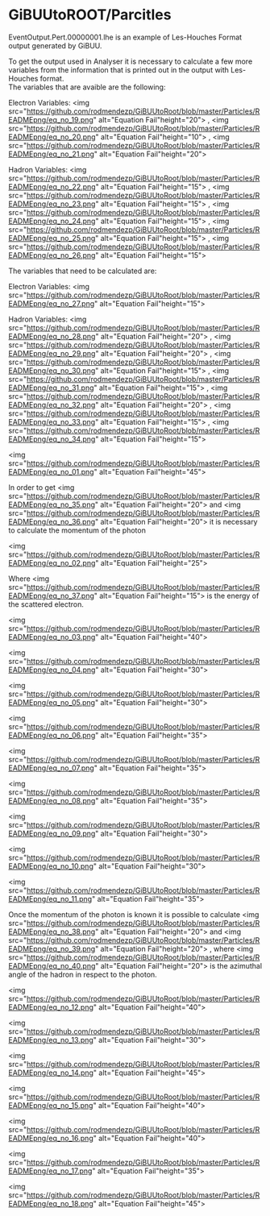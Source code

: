 # GiBUUtoROOT/Parcitles

EventOutput.Pert.00000001.lhe is an example of Les-Houches Format output generated by GiBUU.  

To get the output used in Analyser it is necessary to calculate a few more variables from the information that is printed out in the output with Les-Houches format.  
The variables that are avaible are the following:  
  
Electron Variables: 
<img src="https://github.com/rodmendezp/GiBUUtoRoot/blob/master/Particles/READMEpng/eq_no_19.png" alt="Equation Fail"height="20">
, 
<img src="https://github.com/rodmendezp/GiBUUtoRoot/blob/master/Particles/READMEpng/eq_no_20.png" alt="Equation Fail"height="10">
, 
<img src="https://github.com/rodmendezp/GiBUUtoRoot/blob/master/Particles/READMEpng/eq_no_21.png" alt="Equation Fail"height="20">

Hadron Variables: 
<img src="https://github.com/rodmendezp/GiBUUtoRoot/blob/master/Particles/READMEpng/eq_no_22.png" alt="Equation Fail"height="15">
, 
<img src="https://github.com/rodmendezp/GiBUUtoRoot/blob/master/Particles/READMEpng/eq_no_23.png" alt="Equation Fail"height="15">
, 
<img src="https://github.com/rodmendezp/GiBUUtoRoot/blob/master/Particles/READMEpng/eq_no_24.png" alt="Equation Fail"height="15">
, 
<img src="https://github.com/rodmendezp/GiBUUtoRoot/blob/master/Particles/READMEpng/eq_no_25.png" alt="Equation Fail"height="15">
, 
<img src="https://github.com/rodmendezp/GiBUUtoRoot/blob/master/Particles/READMEpng/eq_no_26.png" alt="Equation Fail"height="15">

  
The variables that need to be calculated are:  
  
Electron Variables: 
<img src="https://github.com/rodmendezp/GiBUUtoRoot/blob/master/Particles/READMEpng/eq_no_27.png" alt="Equation Fail"height="15">

Hadron Variables: 
<img src="https://github.com/rodmendezp/GiBUUtoRoot/blob/master/Particles/READMEpng/eq_no_28.png" alt="Equation Fail"height="20">
, 
<img src="https://github.com/rodmendezp/GiBUUtoRoot/blob/master/Particles/READMEpng/eq_no_29.png" alt="Equation Fail"height="20">
, 
<img src="https://github.com/rodmendezp/GiBUUtoRoot/blob/master/Particles/READMEpng/eq_no_30.png" alt="Equation Fail"height="15">
, 
<img src="https://github.com/rodmendezp/GiBUUtoRoot/blob/master/Particles/READMEpng/eq_no_31.png" alt="Equation Fail"height="15">
, 
<img src="https://github.com/rodmendezp/GiBUUtoRoot/blob/master/Particles/READMEpng/eq_no_32.png" alt="Equation Fail"height="20">
, 
<img src="https://github.com/rodmendezp/GiBUUtoRoot/blob/master/Particles/READMEpng/eq_no_33.png" alt="Equation Fail"height="15">
, 
<img src="https://github.com/rodmendezp/GiBUUtoRoot/blob/master/Particles/READMEpng/eq_no_34.png" alt="Equation Fail"height="15">



<img src="https://github.com/rodmendezp/GiBUUtoRoot/blob/master/Particles/READMEpng/eq_no_01.png" alt="Equation Fail"height="45">


In order to get 
<img src="https://github.com/rodmendezp/GiBUUtoRoot/blob/master/Particles/READMEpng/eq_no_35.png" alt="Equation Fail"height="20">
 and 
<img src="https://github.com/rodmendezp/GiBUUtoRoot/blob/master/Particles/READMEpng/eq_no_36.png" alt="Equation Fail"height="20">
 it is necessary to calculate the momentum of the photon


<img src="https://github.com/rodmendezp/GiBUUtoRoot/blob/master/Particles/READMEpng/eq_no_02.png" alt="Equation Fail"height="25">


Where 
<img src="https://github.com/rodmendezp/GiBUUtoRoot/blob/master/Particles/READMEpng/eq_no_37.png" alt="Equation Fail"height="15">
 is the energy of the scattered electron.


<img src="https://github.com/rodmendezp/GiBUUtoRoot/blob/master/Particles/READMEpng/eq_no_03.png" alt="Equation Fail"height="40">



<img src="https://github.com/rodmendezp/GiBUUtoRoot/blob/master/Particles/READMEpng/eq_no_04.png" alt="Equation Fail"height="30">



<img src="https://github.com/rodmendezp/GiBUUtoRoot/blob/master/Particles/READMEpng/eq_no_05.png" alt="Equation Fail"height="30">



<img src="https://github.com/rodmendezp/GiBUUtoRoot/blob/master/Particles/READMEpng/eq_no_06.png" alt="Equation Fail"height="35">



<img src="https://github.com/rodmendezp/GiBUUtoRoot/blob/master/Particles/READMEpng/eq_no_07.png" alt="Equation Fail"height="35">

 

<img src="https://github.com/rodmendezp/GiBUUtoRoot/blob/master/Particles/READMEpng/eq_no_08.png" alt="Equation Fail"height="35">



<img src="https://github.com/rodmendezp/GiBUUtoRoot/blob/master/Particles/READMEpng/eq_no_09.png" alt="Equation Fail"height="30">



<img src="https://github.com/rodmendezp/GiBUUtoRoot/blob/master/Particles/READMEpng/eq_no_10.png" alt="Equation Fail"height="30">



<img src="https://github.com/rodmendezp/GiBUUtoRoot/blob/master/Particles/READMEpng/eq_no_11.png" alt="Equation Fail"height="35">


Once the momentum of the photon is known it is possible to calculate 
<img src="https://github.com/rodmendezp/GiBUUtoRoot/blob/master/Particles/READMEpng/eq_no_38.png" alt="Equation Fail"height="20">
 and 
<img src="https://github.com/rodmendezp/GiBUUtoRoot/blob/master/Particles/READMEpng/eq_no_39.png" alt="Equation Fail"height="20">
, where 
<img src="https://github.com/rodmendezp/GiBUUtoRoot/blob/master/Particles/READMEpng/eq_no_40.png" alt="Equation Fail"height="20">
 is the 
azimuthal angle of the hadron in respect to the photon.


<img src="https://github.com/rodmendezp/GiBUUtoRoot/blob/master/Particles/READMEpng/eq_no_12.png" alt="Equation Fail"height="40">



<img src="https://github.com/rodmendezp/GiBUUtoRoot/blob/master/Particles/READMEpng/eq_no_13.png" alt="Equation Fail"height="30">



<img src="https://github.com/rodmendezp/GiBUUtoRoot/blob/master/Particles/READMEpng/eq_no_14.png" alt="Equation Fail"height="45">



<img src="https://github.com/rodmendezp/GiBUUtoRoot/blob/master/Particles/READMEpng/eq_no_15.png" alt="Equation Fail"height="40">



<img src="https://github.com/rodmendezp/GiBUUtoRoot/blob/master/Particles/READMEpng/eq_no_16.png" alt="Equation Fail"height="40">



<img src="https://github.com/rodmendezp/GiBUUtoRoot/blob/master/Particles/READMEpng/eq_no_17.png" alt="Equation Fail"height="35">



<img src="https://github.com/rodmendezp/GiBUUtoRoot/blob/master/Particles/READMEpng/eq_no_18.png" alt="Equation Fail"height="45">

